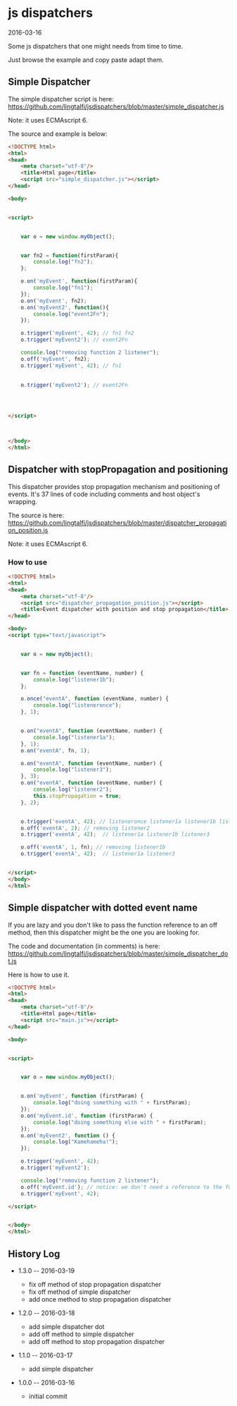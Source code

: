 js dispatchers
==================
2016-03-16


Some js dispatchers that one might needs from time to time.

Just browse the example and copy paste adapt them.



Simple Dispatcher
------------------

The simple dispatcher script is here: https://github.com/lingtalfi/jsdispatchers/blob/master/simple_dispatcher.js

Note: it uses ECMAscript 6.

The source and example is below:


```html
<!DOCTYPE html>
<html>
<head>
    <meta charset="utf-8"/>
    <title>Html page</title>
    <script src="simple_dispatcher.js"></script>
</head>

<body>


<script>


    var o = new window.myObject();


    var fn2 = function(firstParam){
        console.log("fn2");
    };

    o.on('myEvent', function(firstParam){
        console.log("fn1");
    });
    o.on('myEvent', fn2);
    o.on('myEvent2', function(){
        console.log("event2Fn");
    });

    o.trigger('myEvent', 42); // fn1 fn2
    o.trigger('myEvent2'); // event2Fn

    console.log("removing function 2 listener");
    o.off('myEvent', fn2);
    o.trigger('myEvent', 42); // fn1
    

    o.trigger('myEvent2'); // event2Fn




</script>



</body>
</html>
```



Dispatcher with stopPropagation and positioning
------------------

This dispatcher provides stop propagation mechanism and positioning of events.
It's 37 lines of code including comments and host object's wrapping.

The source is here: https://github.com/lingtalfi/jsdispatchers/blob/master/dispatcher_propagation_position.js

Note: it uses ECMAscript 6.


### How to use

```html
<!DOCTYPE html>
<html>
<head>
    <meta charset="utf-8"/>
    <script src="dispatcher_propagation_position.js"></script>
    <title>Event dispatcher with position and stop propagation</title>
</head>

<body>
<script type="text/javascript">


    var o = new myObject();


    var fn = function (eventName, number) {
        console.log("listener1b");
    };

    o.once("eventA", function (eventName, number) {
        console.log("listeneronce");
    }, 1);


    o.on("eventA", function (eventName, number) {
        console.log("listener1a");
    }, 1);
    o.on("eventA", fn, 1);

    o.on("eventA", function (eventName, number) {
        console.log("listener3");
    }, 3);
    o.on("eventA", function (eventName, number) {
        console.log("listener2");
        this.stopPropagation = true;
    }, 2);


    o.trigger('eventA', 42); // listeneronce listener1a listener1b listener2
    o.off('eventA', 2); // removing listener2
    o.trigger('eventA', 42);  // listener1a listener1b listener3

    o.off('eventA', 1, fn); // removing listener1b
    o.trigger('eventA', 42);  // listener1a listener3


</script>
</body>
</html>
```




Simple dispatcher with dotted event name
----------------------------

If you are lazy and you don't like to pass the function reference to an off method, then this dispatcher might be the one you are looking for.

The code and documentation (in comments) is here: https://github.com/lingtalfi/jsdispatchers/blob/master/simple_dispatcher_dot.js

Here is how to use it.

```html
<!DOCTYPE html>
<html>
<head>
    <meta charset="utf-8"/>
    <title>Html page</title>
    <script src="main.js"></script>
</head>

<body>


<script>


    var o = new window.myObject();


    o.on('myEvent', function (firstParam) {
        console.log("doing something with " + firstParam);
    });
    o.on('myEvent.id', function (firstParam) {
        console.log("doing something else with " + firstParam);
    });
    o.on('myEvent2', function () {
        console.log("Kamehameha!");
    });

    o.trigger('myEvent', 42);
    o.trigger('myEvent2');

    console.log("removing function 2 listener");
    o.off('myEvent.id'); // notice: we don't need a reference to the function, that's the whole point of the dotted event name
    o.trigger('myEvent', 42);

</script>


</body>
</html>
```









History Log
------------------
    
- 1.3.0 -- 2016-03-19

    - fix off method of stop propagation dispatcher
    - fix off method of simple dispatcher
    - add once method to stop propagation dispatcher

- 1.2.0 -- 2016-03-18

    - add simple dispatcher dot
    - add off method to simple dispatcher
    - add off method to stop propagation dispatcher

- 1.1.0 -- 2016-03-17

    - add simple dispatcher
    
- 1.0.0 -- 2016-03-16

    - initial commit
    
